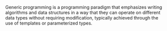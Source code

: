 Generic programming is a programming paradigm that emphasizes writing algorithms and data structures in a way that they can operate on different data types without requiring modification, typically achieved through the use of templates or parameterized types.
